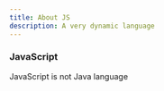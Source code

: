 ```yaml
---
title: About JS
description: A very dynamic language
---
```


### JavaScript
JavaScript is not Java language
